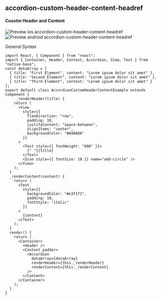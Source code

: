 ## accordion-custom-header-content-headref
#### Cusotm Header and Content

![Preview ios accordion-custom-header-content-headref](https://github.com/GeekyAnts/NativeBase-KitchenSink/raw/v2.5.0/screenshots/ios/accordion-custom-header-content.gif)
![Preview android accordion-custom-header-content-headref](https://github.com/GeekyAnts/NativeBase-KitchenSink/raw/v2.5.0/screenshots/android/accordion-custom-header-content.gif)


*General Syntax*
<pre class="line-numbers"><code class="language-jsx">import React, { Component } from "react";
import { Container, Header, Content, Accordion, View, Text } from "native-base";
const dataArray = [
  { title: "First Element", content: "Lorem ipsum dolor sit amet" },
  { title: "Second Element", content: "Lorem ipsum dolor sit amet" },
  { title: "Third Element", content: "Lorem ipsum dolor sit amet" }
];
export default class AccordionCustomHeaderContentExample extends Component {
     _renderHeader(title) {
    return (
      &lt;View
        style=&#123;{
          flexDirection: "row",
          padding: 10,
          justifyContent: "space-between",
          alignItems: "center",
          backgroundColor: "#A9DAD6"
        }}
      >
        &lt;Text style=&#123;{ fontWeight: "600" }}>
          {" "}{title}
        &lt;/Text>
        &lt;Icon style=&#123;{ fontSize: 18 }} name="add-circle" />
      &lt;/View>
    );
  }
  _renderContent(content) {
    return (
      &lt;Text
        style=&#123;{
          backgroundColor: "#e3f1f1",
          padding: 10,
          fontStyle: "italic"
        }}
      >
        {content}
      &lt;/Text>
    );
  }
  render() {
    return (
      &lt;Container>
        &lt;Header />
        &lt;Content padder>
          &lt;Accordion
            dataArray={dataArray}
            renderHeader={this._renderHeader}
            renderContent={this._renderContent}
          />
        &lt;/Content>
      &lt;/Container>
    );
  }
}</code></pre><br />